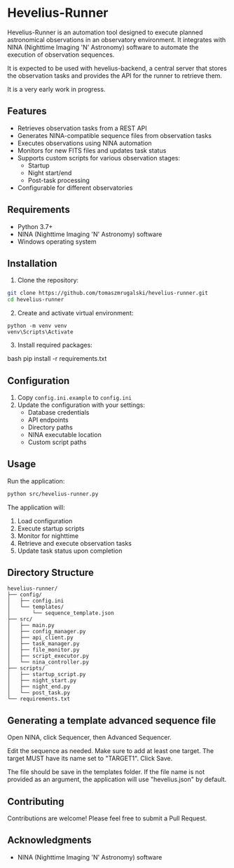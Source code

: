 # Hevelius-Runner

Hevelius-Runner is an automation tool designed to execute planned astronomical observations in an observatory environment. It integrates with NINA (Nighttime Imaging 'N' Astronomy) software to automate the execution of observation sequences.

It is expected to be used with hevelius-backend, a central server that stores the observation tasks and provides the API for the runner to retrieve them.

It is a very early work in progress.

## Features

- Retrieves observation tasks from a REST API
- Generates NINA-compatible sequence files from observation tasks
- Executes observations using NINA automation
- Monitors for new FITS files and updates task status
- Supports custom scripts for various observation stages:
  - Startup
  - Night start/end
  - Post-task processing
- Configurable for different observatories

## Requirements

- Python 3.7+
- NINA (Nighttime Imaging 'N' Astronomy) software
- Windows operating system

## Installation

1. Clone the repository:


```bash
git clone https://github.com/tomaszmrugalski/hevelius-runner.git
cd hevelius-runner
```

2. Create and activate virtual environment:

```
python -m venv venv
venv\Scripts\Activate
```

3. Install required packages:

bash
pip install -r requirements.txt

## Configuration

1. Copy `config.ini.example` to `config.ini`
2. Update the configuration with your settings:
   - Database credentials
   - API endpoints
   - Directory paths
   - NINA executable location
   - Custom script paths

## Usage

Run the application:
```bash
python src/hevelius-runner.py
```

The application will:
1. Load configuration
2. Execute startup scripts
3. Monitor for nighttime
4. Retrieve and execute observation tasks
5. Update task status upon completion

## Directory Structure

```
hevelius-runner/
├── config/
│   ├── config.ini
│   └── templates/
│       └── sequence_template.json
├── src/
│   ├── main.py
│   ├── config_manager.py
│   ├── api_client.py
│   ├── task_manager.py
│   ├── file_monitor.py
│   ├── script_executor.py
│   └── nina_controller.py
├── scripts/
│   ├── startup_script.py
│   ├── night_start.py
│   ├── night_end.py
│   └── post_task.py
└── requirements.txt
```

## Generating a template advanced sequence file

Open NINA, click Sequencer, then Advanced Sequencer.

Edit the sequence as needed. Make sure to add at least one target.
The target MUST have its name set to "TARGET1". Click Save.

The file should be save in the templates folder. If the file name is not provided as an argument,
the application will use "hevelius.json" by default.

## Contributing

Contributions are welcome! Please feel free to submit a Pull Request.

## Acknowledgments

- NINA (Nighttime Imaging 'N' Astronomy) software

